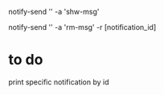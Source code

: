 notify-send '' -a 'shw-msg'

notify-send '' -a 'rm-msg' -r \[notification_id\]

# to do
print specific notification by id

